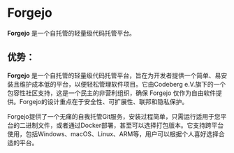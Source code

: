 # Forgejo

**Forgejo** 是一个自托管的轻量级代码托管平台。

## 优势：

**Forgejo** 是一个自托管的轻量级代码托管平台，旨在为开发者提供一个简单、易安装且维护成本低的平台，以便轻松管理软件项目。它由Codeberg e.V.旗下的一个包容性社区支持，这是一个民主的非营利组织，确保 Forgejo 仅作为自由软件提供。Forgejo的设计重点在于安全性、可扩展性、联邦和隐私保护。

Forgejo提供了一个无痛的自我托管Git服务，安装过程简单，只需运行适用于您平台的二进制文件，或者通过Docker部署，甚至可以选择打包版本。它支持跨平台使用，包括Windows、macOS、Linux、ARM等，用户可以根据个人喜好选择合适的平台。